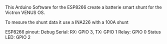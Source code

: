 This Arduino Software for the ESP8266 create a batterie smart shunt for the Victron VENUS OS.

To mesure the shunt data it use a INA226 with a 100A shunt

ESP8266 pinout:
  Debug Serial: RX: GPIO 3, TX: GPIO 1
  Relay:        GPIO 0
  Status LED:   GPIO 2

